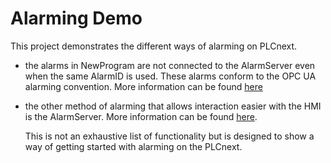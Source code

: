 # Alarming Demo
This project demonstrates the different ways of alarming on PLCnext.

- the alarms in NewProgram are not connected to the AlarmServer even when the same AlarmID is used. These alarms conform to the OPC UA alarming convention. More information can be found [here](https://www.plcnext.help/te/Functions_and_applications/Alarm_Function_Blocks_IEC61131.htm)
- the other method of alarming that allows interaction easier with the HMI is the AlarmServer. More information can be found [here](https://engineer.plcnext.help/latest/HMI_Alarming.htm).

  This is not an exhaustive list of functionality but is designed to show a way of getting started with alarming on the PLCnext.

